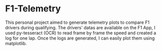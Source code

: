 # F1-Telemetry
This personal project aimed to generate telemetry plots to compare F1 drivers during qualifying. 
The drivers' datas are available on the F1 App, I used py-tesseract (OCR) to read frame by frame the speed and created a log for one lap. 
Once the logs are generated, I can easily plot them using matplotlib. 

